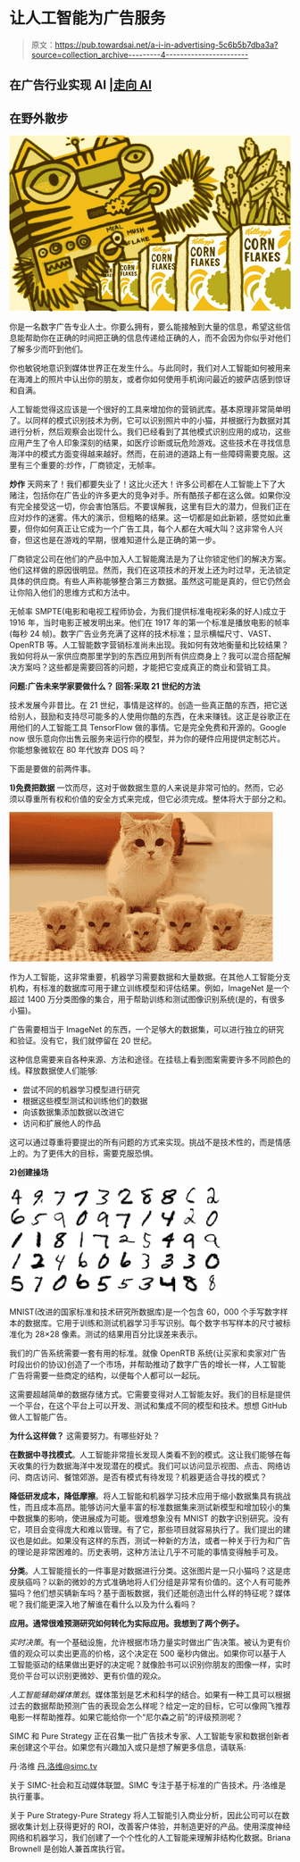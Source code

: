 # 让人工智能为广告服务

> 原文：<https://pub.towardsai.net/a-i-in-advertising-5c6b5b7dba3a?source=collection_archive---------4----------------------->

## 在广告行业实现 AI |[走向 AI](https://pub.towardsai.net)

## 在野外散步

![](img/91eb0d246b3d05086eaa03c9bbc1f57f.png)

你是一名数字广告专业人士。你要么拥有，要么能接触到大量的信息，希望这些信息能帮助你在正确的时间把正确的信息传递给正确的人，而不会因为你似乎对他们了解多少而吓到他们。

你也敏锐地意识到媒体世界正在发生什么。与此同时，我们对人工智能如何被用来在海滩上的照片中认出你的朋友，或者你如何使用手机询问最近的披萨店感到惊讶和自满。

人工智能觉得这应该是一个很好的工具来增加你的营销武库。基本原理非常简单明了。以同样的模式识别技术为例，它可以识别照片中的小猫，并根据行为数据对其进行分析，然后观察会出现什么。我们已经看到了其他模式识别应用的成功，这些应用产生了令人印象深刻的结果，如医疗诊断或玩危险游戏。这些技术在寻找信息海洋中的模式方面变得越来越好。然而，在前进的道路上有一些障碍需要克服。这里有三个重要的:炒作，厂商锁定，无帧率。

**炒作** 天网来了！我们都要失业了！这比火还大！许多公司都在人工智能上下了大赌注，包括你在广告业的许多更大的竞争对手。所有酷孩子都在这么做。如果你没有完全接受这一切，你会害怕落后。不要误解我，这里有巨大的潜力，但我们正在应对炒作的迷雾。伟大的演示，但粗略的结果。这一切都是如此新颖，感觉如此重要，但你如何真正让它成为一个广告工具，每个人都在大喊大叫？这非常令人兴奋，但这也是在游戏的早期，很难知道什么是正确的第一步。

厂商锁定公司在他们的产品中加入人工智能魔法是为了让你锁定他们的解决方案。他们这样做的原因很明显。然而，我们在这项技术的开发上还为时过早，无法锁定具体的供应商。有些人声称能够整合第三方数据。虽然这可能是真的，但它仍然会让你陷入他们的思维方式和方法中。

无帧率
SMPTE(电影和电视工程师协会，为我们提供标准电视彩条的好人)成立于 1916 年，当时电影正被发明出来。他们在 1917 年的第一个标准是播放电影的帧率(每秒 24 帧)。数字广告业务充满了这样的技术标准；显示横幅尺寸、VAST、OpenRTB 等。人工智能数字营销标准尚未出现。我如何有效地衡量和比较结果？我如何将从一家供应商那里学到的东西应用到所有供应商身上？我可以混合搭配解决方案吗？这些都是需要回答的问题，才能把它变成真正的商业和营销工具。

**问题:广告未来学家要做什么？
回答:采取 21 世纪的方法**

技术发展今非昔比。在 21 世纪，事情是这样的。创造一些真正酷的东西，把它送给别人，鼓励和支持尽可能多的人使用你酷的东西，在未来赚钱。这正是谷歌正在用他们的人工智能工具 TensorFlow 做的事情。它是完全免费和开源的。Google now 很乐意向你出售云服务来运行你的模型，并为你的硬件应用提供定制芯片。你能想象微软在 80 年代放弃 DOS 吗？

下面是要做的前两件事。

**1)免费把数据** 一饮而尽，这对于做数据生意的人来说是非常可怕的。然而，它必须以尊重所有权和价值的安全方式来完成，但它必须完成。整体将大于部分之和。

![](img/6eadb4ae26c6a6da99f128e5bcb2acb6.png)

作为人工智能，这非常重要，机器学习需要数据和大量数据。在其他人工智能分支机构，有标准的数据库可用于建立训练模型和评估结果。例如，ImageNet 是一个超过 1400 万分类图像的集合，用于帮助训练和测试图像识别系统(是的，有很多小猫)。

广告需要相当于 ImageNet 的东西，一个足够大的数据集，可以进行独立的研究和验证。没有它，我们就停留在 20 世纪。

这种信息需要来自各种来源、方法和途径。在挂毯上看到图案需要许多不同颜色的线。释放数据使人们能够:

*   尝试不同的机器学习模型进行研究
*   根据这些模型测试和训练他们的数据
*   向该数据集添加数据以改进它
*   访问和扩展他人的作品

这可以通过尊重将要提出的所有问题的方式来实现。挑战不是技术性的，而是情感上的。为了更伟大的目标，需要克服恐惧。

**2)创建操场**

![](img/270ae5d80bd6bb12dbe346d01b1be1bb.png)

MNIST(改进的国家标准和技术研究所数据库)是一个包含 60，000 个手写数字样本的数据库。它用于训练和测试机器学习手写识别。每个数字书写样本的尺寸被标准化为 28×28 像素。测试的结果用百分比误差来表示。

我们的广告系统需要一套有用的标准。就像 OpenRTB 系统(让买家和卖家对广告时段出价的协议)创造了一个市场，并帮助推动了数字广告的增长一样，人工智能广告将需要一些商定的结构，以便每个人都可以一起玩。

这需要超越简单的数据存储方式。它需要变得对人工智能友好。我们的目标是提供一个平台，在这个平台上可以开发、测试和集成不同的模型和技术。想想 GitHub 做人工智能广告。

**为什么这样做？** 这需要努力。有哪些好处？

**在数据中寻找模式**。人工智能非常擅长发现人类看不到的模式。这让我们能够在每天收集的行为数据海洋中发现潜在的模式。我们可以访问显示视图、点击、网络访问、商店访问、餐馆郊游。是否有模式有待发现？机器更适合寻找的模式？

**降低研发成本，降低摩擦**。将人工智能和机器学习技术应用于缩小数据集具有挑战性，而且成本高昂。能够访问大量丰富的标准数据集来测试新模型和增加较小的集中数据集的影响，使进展成为可能。很难想象没有 MNIST 的数字识别研究。没有它，项目会变得庞大和难以管理。有了它，那些项目就容易执行了。我们提出的建议也是如此。如果没有这样的东西，测试一种新的方法，或者一种关于行为和广告的理论是非常困难的。历史表明，这种方法让几乎不可能的事情变得触手可及。

**分类**。人工智能擅长的一件事是对数据进行分类。这张图片是一只小猫吗？这是痣皮肤癌吗？以新的微妙的方式准确地将人们分组是非常有价值的。这个人有可能养猫吗？他们想买辆新车吗？基于面板数据，我们还能创造出什么样的特征呢？媒体呢？我们能更深入地了解谁在看什么以及为什么看吗？

**应用。通常很难预测研究如何转化为实际应用。我想到了两个例子。**

*实时决策*。有一个基础设施，允许根据市场力量实时做出广告决策。被认为更有价值的观众可以卖出更高的价格，这个决定在 500 毫秒内做出。如果你可以基于人工智能驱动的结果做出更好的决定呢？就像脸书可以识别你朋友的图像一样，实时竞价平台可以识别更微妙、更有价值的观众。

*人工智能辅助媒体策划*。媒体策划是艺术和科学的结合。如果有一种工具可以根据过去的数据帮助预测广告的表现会怎么样呢？给定一定的目标，它可以像网飞推荐电影一样帮助推荐。如果它能给你一个“尼尔森之前”的评级预测呢？

SIMC 和 Pure Strategy 正在召集一批广告技术专家、人工智能专家和数据创新者来创建这个平台。如果您有兴趣加入或只是想了解更多信息，请联系:

丹·洛维
丹.洛维@simc.tv

关于 SIMC-社会和互动媒体联盟。SIMC 专注于基于标准的广告技术。丹·洛维是执行董事。

关于 Pure Strategy-Pure Strategy 将人工智能引入商业分析，因此公司可以在数据收集计划上获得更好的 ROI，改善客户体验，并制造更好的产品。使用深度神经网络和机器学习，我们创建了一个个性化的人工智能来理解非结构化数据。Briana Brownell 是创始人兼首席执行官。